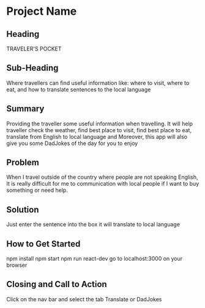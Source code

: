 # Project Name #

## Heading ##
 TRAVELER'S POCKET

## Sub-Heading ##
  Where travellers can find useful information like: where to visit, where to eat, and how to translate sentences to the local language

## Summary ##
  Providing the traveller some useful information when travelling. It will help traveller check the weather, find best place to visit, find best place to eat, translate from English to local language and Moreover, this app will also give you some DadJokes of the day for you to enjoy

## Problem ##
  When I travel outside of the country where people are not speaking English, It is really difficult for me to communication with local people if I want to buy something or need help.

## Solution ##
  Just enter the sentence into the box it will translate to local language


## How to Get Started ##
  npm install
  npm start
  npm run react-dev
  go to localhost:3000 on your browser



## Closing and Call to Action ##
  Click on the nav bar and select the tab Translate or DadJokes
